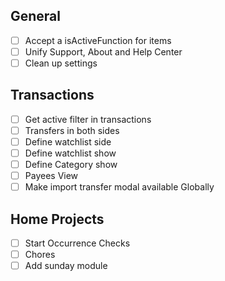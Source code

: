 ## General
- [ ] Accept a isActiveFunction for items
- [ ] Unify Support, About and Help Center
- [ ] Clean up settings

## Transactions
- [ ] Get active filter in transactions
- [ ] Transfers in both sides
- [ ] Define watchlist side
- [ ] Define watchlist show
- [ ] Define Category show
- [ ] Payees View
- [ ] Make import transfer modal available Globally

## Home Projects
- [ ] Start Occurrence Checks
- [ ] Chores
- [ ] Add sunday module
